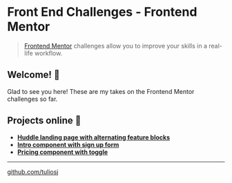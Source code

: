 # Front End Challenges - Frontend Mentor

> [Frontend Mentor](https://www.frontendmentor.io) challenges allow you to improve your skills in a real-life workflow.

## Welcome! 👋

Glad to see you here! These are my takes on the Frontend Mentor challenges so far.

## Projects online 🚀

- [**Huddle landing page with alternating feature blocks**](https://tuliosj.github.io/frontendmentor/huddle-landing-page-with-alternating-feature-blocks/)
- [**Intro component with sign up form**](https://tuliosj.github.io/frontendmentor/intro-component-with-signup-form/)
- [**Pricing component with toggle**](https://tuliosj.github.io/frontendmentor/pricing-component-with-toggle/)

---

[github.com/tuliosj](https://github.com/tuliosj)
